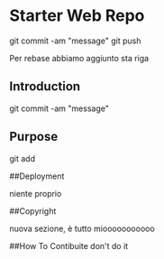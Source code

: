 # Starter Web Repo

git commit -am "message"
git push

Per rebase abbiamo aggiunto sta riga 

## Introduction

git commit -am "message"

## Purpose

git add 

##Deployment

niente proprio

##Copyright

nuova sezione, è tutto miooooooooooo

##How To Contibuite
don't do it